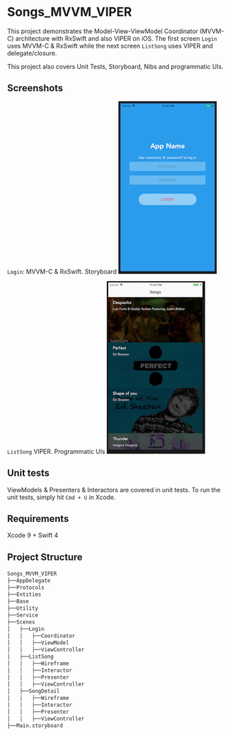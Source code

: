 # Songs_MVVM_VIPER

This project demonstrates the Model-View-ViewModel Coordinator (MVVM-C) architecture with RxSwift and also VIPER on iOS.
The first screen `Login` uses MVVM-C & RxSwift while the next screen `ListSong` uses VIPER and delegate/closure.

This project also covers Unit Tests, Storyboard, Nibs and programmatic UIs.

## Screenshots
`Login`: MVVM-C & RxSwift. Storyboard
![alt tag](https://github.com/akzuki/Songs_MVVM_VIPER/blob/master/Screenshots/login.png)

`ListSong` VIPER. Programmatic UIs
![alt tag](https://github.com/akzuki/Songs_MVVM_VIPER/blob/master/Screenshots/listsong.png)

## Unit tests
ViewModels & Presenters & Interactors are covered in unit tests.
To run the unit tests, simply hit `Cmd + U` in Xcode.

## Requirements
Xcode 9 + Swift 4

## Project Structure
```
Songs_MVVM_VIPER
├──AppDelegate
├──Protocols
├──Entities
├──Base
├──Utility
├──Service
├──Scenes
│   ├──Login
│   │   ├──Coordinator
│   │   ├──ViewModel
│   │   ├──ViewController
│   ├──ListSong
│   │   ├──Wireframe
│   │   ├──Interactor
│   │   ├──Presenter
│   │   ├──ViewController
│   ├──SongDetail
│   │   ├──Wireframe
│   │   ├──Interactor
│   │   ├──Presenter
│   │   ├──ViewController
├──Main.storyboard
